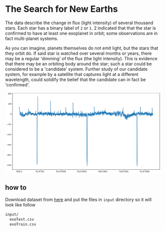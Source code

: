 # The Search for New Earths

The data describe the change in flux (light intensity) of several thousand stars. Each star has a binary label of `2` or `1`. 2 indicated that that the star is confirmed to have at least one exoplanet in orbit; some observations are in fact multi-planet systems.

As you can imagine, planets themselves do not emit light, but the stars that they orbit do. If said star is watched over several months or years, there may be a regular 'dimming' of the flux (the light intensity). This is evidence that there may be an orbiting body around the star; such a star could be considered to be a 'candidate' system. Further study of our candidate system, for example by a satellite that captures light at a different wavelength, could solidify the belief that the candidate can in fact be 'confirmed'.

![](./sample.jpg)

## how to

Download dataset from [here](https://www.kaggle.com/keplersmachines/kepler-labelled-time-series-data/download) and put the files in `input` directory so it will look like follow
```
input/
  exoTest.csv
  exoTrain.csv
```
